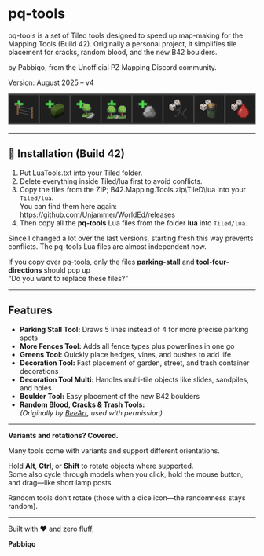 
# pq-tools

pq-tools is a set of Tiled tools designed to speed up map-making for the Mapping Tools (Build 42). Originally a personal project, it simplifies tile placement for cracks, random blood, and the new B42 boulders.

by Pabbiqo, from the Unofficial PZ Mapping Discord community.

Version: August 2025 – v4

![pq-tools](./images/toolbar.png)

---

## 🔧 Installation (Build 42)

1. Put LuaTools.txt into your Tiled folder.  
2. Delete everything inside Tiled/lua first to avoid conflicts.  
3. Copy the files from the ZIP; B42.Mapping.Tools.zip\TileD\lua into your `Tiled/lua`.  
   You can find them here again: https://github.com/Unjammer/WorldEd/releases  
4. Then copy all the **pq-tools** Lua files from the folder **lua** into `Tiled/lua`.

Since I changed a lot over the last versions, starting fresh this way prevents conflicts. The pq-tools Lua files are almost independent now.

If you copy over pq-tools, only the files **parking-stall** and **tool-four-directions** should pop up  
“Do you want to replace these files?”

---

## Features

- **Parking Stall Tool:** Draws 5 lines instead of 4 for more precise parking spots  
- **More Fences Tool:** Adds all fence types plus powerlines in one go  
- **Greens Tool:** Quickly place hedges, vines, and bushes to add life  
- **Decoration Tool:** Fast placement of garden, street, and trash container decorations  
- **Decoration Tool Multi:** Handles multi-tile objects like slides, sandpiles, and holes  
- **Boulder Tool:** Easy placement of the new B42 boulders  
- **Random Blood, Cracks & Trash Tools:**  
  *(Originally by [BeeArr](https://github.com/TheBeeArr/beearr-tiles-and-tools/tree/main), used with permission)*

---

**Variants and rotations? Covered.**

Many tools come with variants and support different orientations.

Hold **Alt**, **Ctrl**, or **Shift** to rotate objects where supported.  
Some also cycle through models when you click, hold the mouse button, and drag—like short lamp posts.

Random tools don’t rotate (those with a dice icon—the randomness stays random).

---

Built with ❤️ and zero fluff,  

**Pabbiqo**

